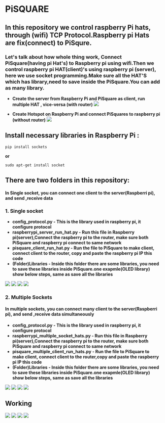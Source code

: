# PiSQUARE
## In this repository we control raspberry Pi hats, through (wifi) TCP Protocol.Raspberry pi Hats are fix(connect) to PiSqure.
### Let's talk about how whole thing work, Connect PiSquare(having pi Hat's) to Raspberry pi using wifi.Then we control raspberry pi HAT(client)'s using raspberry pi (server), here we use socket programming.Make sure all the HAT'S which has library,need to save inside the PiSquare.You can add as many library.

* **Create the server from Raspberry Pi and PiSquare as client, run multiple HAT , vice-versa (with router)**
    <img src = "https://github.com/sbcshop/PiSquare/blob/main/images/gif1.gif" />
    
* **Create Hotspot on Raspberry Pi and connect PiSquares to raspberry pi (without router)**
    <img src = "https://github.com/sbcshop/PiSquare/blob/main/images/gif4.gif" />
    
    
## Install necessary libraries in Raspberry Pi :
```pip install sockets```

**or**

```sudo apt-get install socket```

## There are two folders in this repository:  
#### In Single socket, you can connect one client to the server(Raspberri pi), and send ,receive data
### 1. Single socket
   * **config_protocol.py - This is the library used in raspberry pi, it configure protocol**
   * **raspberrypi_server_run_hat.py - Run this file in Raspberry pi(server),Connect the raspberry pi to the router, make sure both PiSquare and raspberry pi connect        to same network**
   * **pisquare_client_run_hat.py - Run the file to PiSquare to make client, connect client to the router, copy and paste the raspberry pi IP this code** 
   * **(Folder)Libraries - Inside this folder there are some libraries, you need to save these libraries inside PiSquare.one exapmle(OLED library) show below steps, same as save all      the libraries**
   <img src = "https://github.com/sbcshop/PiSquare/blob/main/images/img7.png" />
   <img src = "https://github.com/sbcshop/PiSquare/blob/main/images/img10.png" />
   <img src = "https://github.com/sbcshop/PiSquare/blob/main/images/img9.png" />
   <img src = "https://github.com/sbcshop/PiSquare/blob/main/images/img8.png" />


### 2. Multiple Sockets
#### In multiple sockets, you can connect many client to the server(Raspberri pi), and send ,receive data simultaneously
   * **config_protocol.py - This is the library used in raspberry pi, it configure protocol**
   * **raspberrypi_multiple_socket_hats.py - Run this file in Raspberry pi(server),Connect the raspberry pi to the router, make sure both PiSquare and raspberry pi          connect to same network**
   * **pisquare_multiple_client_run_hats.py - Run the file to PiSquare to make client, connect client to the router,copy and paste the raspberry pi IP this code** 
   * **(Folder)Libraries - Inside this folder there are some libraries, you need to save these libraries inside PiSquare.one exapmle(OLED library) show below steps, same as save all      the libraries**
   <img src = "https://github.com/sbcshop/PiSquare/blob/main/images/img7.png" />
   <img src = "https://github.com/sbcshop/PiSquare/blob/main/images/img10.png" />
   <img src = "https://github.com/sbcshop/PiSquare/blob/main/images/img9.png" />
   <img src = "https://github.com/sbcshop/PiSquare/blob/main/images/img8.png" />

## Working
<img src = "https://github.com/sbcshop/PiSquare/blob/main/images/img19.png" />
<img src = "https://github.com/sbcshop/PiSquare/blob/main/images/img20.png" />
<img src = "https://github.com/sbcshop/PiSquare/blob/main/images/img21.png" />
<img src = "https://github.com/sbcshop/PiSquare/blob/main/images/img22.png" />
